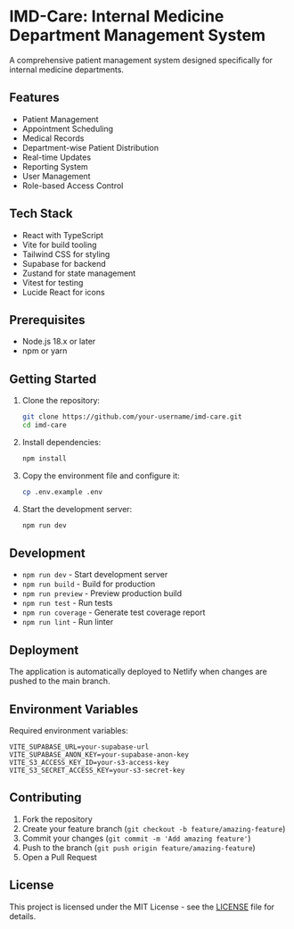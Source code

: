 # IMD-Care: Internal Medicine Department Management System

A comprehensive patient management system designed specifically for internal medicine departments.

## Features

- Patient Management
- Appointment Scheduling
- Medical Records
- Department-wise Patient Distribution
- Real-time Updates
- Reporting System
- User Management
- Role-based Access Control

## Tech Stack

- React with TypeScript
- Vite for build tooling
- Tailwind CSS for styling
- Supabase for backend
- Zustand for state management
- Vitest for testing
- Lucide React for icons

## Prerequisites

- Node.js 18.x or later
- npm or yarn

## Getting Started

1. Clone the repository:
   ```bash
   git clone https://github.com/your-username/imd-care.git
   cd imd-care
   ```

2. Install dependencies:
   ```bash
   npm install
   ```

3. Copy the environment file and configure it:
   ```bash
   cp .env.example .env
   ```

4. Start the development server:
   ```bash
   npm run dev
   ```

## Development

- `npm run dev` - Start development server
- `npm run build` - Build for production
- `npm run preview` - Preview production build
- `npm run test` - Run tests
- `npm run coverage` - Generate test coverage report
- `npm run lint` - Run linter

## Deployment

The application is automatically deployed to Netlify when changes are pushed to the main branch.

## Environment Variables

Required environment variables:

```env
VITE_SUPABASE_URL=your-supabase-url
VITE_SUPABASE_ANON_KEY=your-supabase-anon-key
VITE_S3_ACCESS_KEY_ID=your-s3-access-key
VITE_S3_SECRET_ACCESS_KEY=your-s3-secret-key
```

## Contributing

1. Fork the repository
2. Create your feature branch (`git checkout -b feature/amazing-feature`)
3. Commit your changes (`git commit -m 'Add amazing feature'`)
4. Push to the branch (`git push origin feature/amazing-feature`)
5. Open a Pull Request

## License

This project is licensed under the MIT License - see the [LICENSE](LICENSE) file for details.